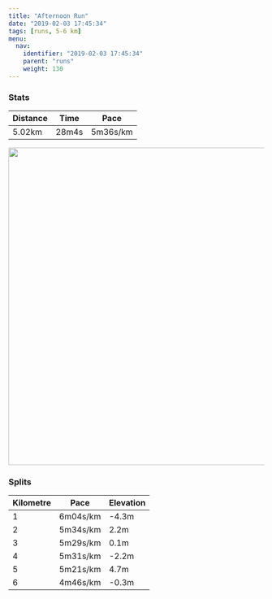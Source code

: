 ```yaml
---
title: "Afternoon Run"
date: "2019-02-03 17:45:34"
tags: [runs, 5-6 km]
menu:
  nav:
    identifier: "2019-02-03 17:45:34"
    parent: "runs"
    weight: 130
---
```


### Stats

| Distance | Time | Pace |
|----------|------|------|
|5.02km|28m4s|5m36s/km|

<img src='https://maps.googleapis.com/maps/api/staticmap?maptype=terrain&path=enc:aqjeIhyyLnGpKtE`A|ItOvJz]pD`]u@kA~@rg@wAdVrAoOy@in@n@|@eGkc@iHsWiJyOyE{@uF{J&key=AIzaSyBPVQ_iynBzLujdhfLzy8Z-5zczbktE55k&size=800x800&scale=2&markers=color:yellow|label:S|53.47105,-2.26725&markers=color:green|label:F|53.47104999999999,-2.26729' width='625' />

### Splits

| Kilometre | Pace | Elevation |
|------|------|-----------|
|1|6m04s/km|-4.3m|
|2|5m34s/km|2.2m|
|3|5m29s/km|0.1m|
|4|5m31s/km|-2.2m|
|5|5m21s/km|4.7m|
|6|4m46s/km|-0.3m|
